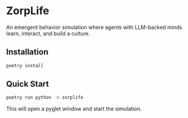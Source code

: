 # ZorpLife

An emergent behavior simulation where agents with LLM-backed minds learn, interact, and build a culture.

## Installation

```bash
poetry install
```

## Quick Start

```bash
poetry run python -m zorplife
```

This will open a pyglet window and start the simulation. 